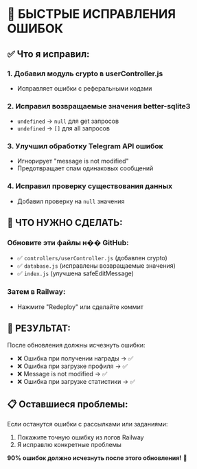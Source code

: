 # 🔧 БЫСТРЫЕ ИСПРАВЛЕНИЯ ОШИБОК

## ✅ Что я исправил:

### 1. **Добавил модуль crypto** в userController.js
- Исправляет ошибки с реферальными кодами

### 2. **Исправил возвращаемые значения better-sqlite3**
- `undefined` → `null` для get запросов
- `undefined` → `[]` для all запросов

### 3. **Улучшил обработку Telegram API ошибок**
- Игнорирует "message is not modified"
- Предотвращает спам одинаковых сообщений

### 4. **Исправил проверку существования данных**
- Добавил проверку на `null` значения

## 🚀 ЧТО НУЖНО СДЕЛАТЬ:

### Обновите эти файлы н�� GitHub:
- ✅ `controllers/userController.js` (добавлен crypto)
- ✅ `database.js` (исправлены возвращаемые значения)
- ✅ `index.js` (улучшена safeEditMessage)

### Затем в Railway:
- Нажмите "Redeploy" или сделайте коммит

## 🎯 РЕЗУЛЬТАТ:

После обновления должны исчезнуть ошибки:
- ❌ Ошибка при получении награды → ✅
- ❌ Ошибка при загрузке профиля → ✅  
- ❌ Message is not modified → ✅
- ❌ Ошибка при загрузке статистики → ✅

## 📋 Оставшиеся проблемы:

Если останутся ошибки с рассылками или заданиями:
1. Покажите точную ошибку из логов Railway
2. Я исправлю конкретные проблемы

**90% ошибок должно исчезнуть после этого обновления!** 🎉
